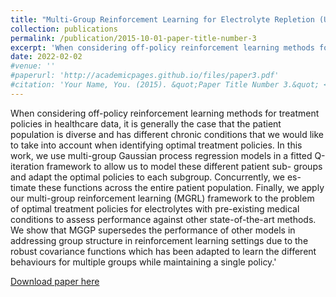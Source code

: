 ```yaml
---
title: "Multi-Group Reinforcement Learning for Electrolyte Repletion (Under review)"
collection: publications
permalink: /publication/2015-10-01-paper-title-number-3
excerpt: 'When considering off-policy reinforcement learning methods for treatment policies in healthcare data, it is generally the case that the patient population is diverse and has different chronic conditions that we would like to take into account when identifying optimal treatment policies. In this work, we use multi-group Gaussian process regression models in a fitted Q-iteration framework to allow us to model these different patient sub- groups and adapt the optimal policies to each subgroup. Concurrently, we es- timate these functions across the entire patient population. Finally, we apply our multi-group reinforcement learning (MGRL) framework to the problem of optimal treatment policies for electrolytes with pre-existing medical conditions to assess performance against other state-of-the-art methods. We show that MGGP supersedes the performance of other models in addressing group structure in reinforcement learning settings due to the robust covariance functions which has been adapted to learn the different behaviours for multiple groups while maintaining a single policy.'
date: 2022-02-02
#venue: ''
#paperurl: 'http://academicpages.github.io/files/paper3.pdf'
#citation: 'Your Name, You. (2015). &quot;Paper Title Number 3.&quot; <i>Journal 1</i>. 1(3).'
---
```

When considering off-policy reinforcement learning methods for treatment policies in healthcare data, it is generally the case that the patient population is diverse and has different chronic conditions that we would like to take into account when identifying optimal treatment policies. In this work, we use multi-group Gaussian process regression models in a fitted Q-iteration framework to allow us to model these different patient sub- groups and adapt the optimal policies to each subgroup. Concurrently, we es- timate these functions across the entire patient population. Finally, we apply our multi-group reinforcement learning (MGRL) framework to the problem of optimal treatment policies for electrolytes with pre-existing medical conditions to assess performance against other state-of-the-art methods. We show that MGGP supersedes the performance of other models in addressing group structure in reinforcement learning settings due to the robust covariance functions which has been adapted to learn the different behaviours for multiple groups while maintaining a single policy.'

[Download paper here](https://drive.google.com/file/d/1yjm1wJt1ZCaLR_xkD1CnT2bRq6z8MuMQ/view?usp=sharing)